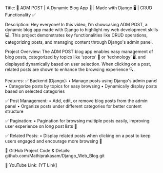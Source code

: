 Title:
🚀 ADM POST | A Dynamic Blog App 📝 | Made with Django 🖥️ | CRUD Functionality ✅

Description:
Hey everyone! In this video, I’m showcasing ADM POST, a dynamic blog app made with Django to highlight my web development skills 💻. This project demonstrates key functionalities like CRUD operations, categorizing posts, and managing content through Django's admin panel.

Project Overview:
The ADM POST blog app enables easy management of blog posts, categorized by topics like ‘sports’ 🏀 or ‘technology’ 🖥️, and displayed dynamically based on user selection. When clicking on a post, related posts are shown to enhance the browsing experience 🔍.

Features:
✅ Backend (Django):
• Manage posts using Django's admin panel
• Categorize posts by topics for easy browsing
• Dynamically display posts based on selected categories

✅ Post Management:
• Add, edit, or remove blog posts from the admin panel
• Organize posts under different categories for better content structure

✅ Pagination:
• Pagination for browsing multiple posts easily, improving user experience on long post lists 📜

✅ Related Posts:
• Display related posts when clicking on a post to keep users engaged and encourage more browsing 🔗

🔗 GitHub Project Code & Details: github.com/Mathiprakasam/Django_Web_Blog.git

🔗 YouTube Link: [YT Link]

